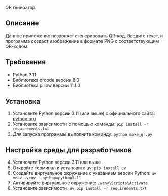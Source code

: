 QR генератор
## Описание

Данное приложение позволяет сгенерировать QR-код. Введите текст, и программа создаст изображение в формате PNG с соответствующим QR-кодом.

## Требования

- Python 3.11
- Библиотека qrcode версии 8.0
- Библиотека pillow версии 11.1.0

## Установка

1. Установите Python версии 3.11 (или выше) с официального сайта: [python.org](https://www.python.org/downloads/)
2. Установите зависимости с помощью команды: `pip install -r requirements.txt`
3. Для запуска программы выполните команду: `python make_qr.py`
## Настройка среды для разработчиков

4. Установите Python версии 3.11 или выше.
5. Откройте терминал и установите uv: `pip install uv`
6. Создайте виртуальное окружение с указанием версии Python: `uv venv .venv --python=python3.11`
7. Активируйте виртуальное окружение: `.venv\Scripts\Activate`
8. Установите зависимости: `uv pip install -r requirements.txt`